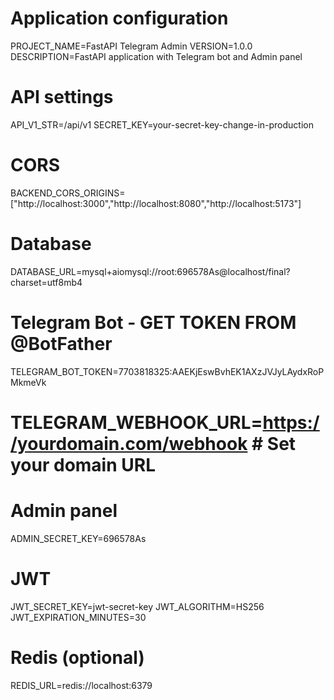 # Application configuration
PROJECT_NAME=FastAPI Telegram Admin
VERSION=1.0.0
DESCRIPTION=FastAPI application with Telegram bot and Admin panel

# API settings
API_V1_STR=/api/v1
SECRET_KEY=your-secret-key-change-in-production

# CORS
BACKEND_CORS_ORIGINS=["http://localhost:3000","http://localhost:8080","http://localhost:5173"]

# Database
DATABASE_URL=mysql+aiomysql://root:696578As@localhost/final?charset=utf8mb4

# Telegram Bot - GET TOKEN FROM @BotFather
TELEGRAM_BOT_TOKEN=7703818325:AAEKjEswBvhEK1AXzJVJyLAydxRoPMkmeVk
# TELEGRAM_WEBHOOK_URL=https://yourdomain.com/webhook  # Set your domain URL

# Admin panel
ADMIN_SECRET_KEY=696578As

# JWT
JWT_SECRET_KEY=jwt-secret-key
JWT_ALGORITHM=HS256
JWT_EXPIRATION_MINUTES=30

# Redis (optional)
REDIS_URL=redis://localhost:6379
